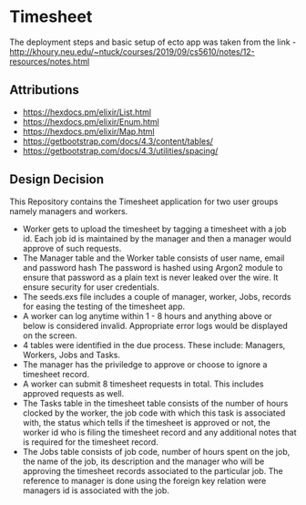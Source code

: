 # Timesheet

The deployment steps and basic setup of ecto app was taken from the link - http://khoury.neu.edu/~ntuck/courses/2019/09/cs5610/notes/12-resources/notes.html

## Attributions
- https://hexdocs.pm/elixir/List.html
- https://hexdocs.pm/elixir/Enum.html
- https://hexdocs.pm/elixir/Map.html
- https://getbootstrap.com/docs/4.3/content/tables/
- https://getbootstrap.com/docs/4.3/utilities/spacing/

## Design Decision
This Repository contains the Timesheet application for two user groups namely managers and workers.

- Worker gets to upload the timesheet by tagging a timesheet with a job id. Each job id is maintained by the manager and then a manager would approve of such requests.
- The Manager table and the Worker table consists of user name, email and password hash The password is hashed using Argon2 module to ensure that password as a plain text is never leaked over the wire. It ensure security for user credentials.
- The seeds.exs file includes a couple of manager, worker, Jobs, records for easing the testing of the timesheet app.
- A worker can log anytime within 1 - 8 hours and anything above or below is considered invalid. Appropriate error logs would be displayed on the screen.
- 4 tables were identified in the due process. These include: Managers, Workers, Jobs and Tasks.
- The manager has the priviledge to approve or choose to ignore a timesheet record.
- A worker can submit 8 timesheet requests in total. This includes approved requests as well.
- The Tasks table in the timesheet table consists of the number of hours clocked by the worker, the job code with which this task is associated with, the status which tells if the timesheet is approved or not, the worker id who is filing the timesheet record and any additional notes that is required for the timesheet record.
- The Jobs table consists of job code, number of hours spent on the job, the name of the job, its description and the manager who will be approving the timesheet records associated to the particular job. The reference to manager is done using the foreign key relation were managers id is associated with the job.